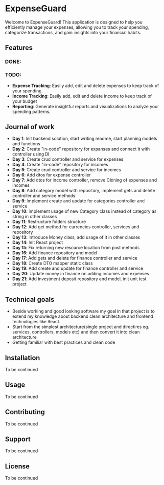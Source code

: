 # ExpenseGuard

Welcome to ExpenseGuard! This application is designed to help you efficiently manage your expenses, allowing you to track your spending, categorize transactions, and gain insights into your financial habits.

## Features

### DONE:

### TODO:

- **Expense Tracking**: Easily add, edit and delete expenses to keep track of your spending.
- **Income Tracking**: Easily add, edit and delete income to keep track of your budget
- **Reporting**: Generate insightful reports and visualizations to analyze your spending patterns.

## Journal of work

- **Day 1**: Init backend solution, start writing readme, start planning models and functions
- **Day 2**: Create "in-code" repository for expanses and connect it with controller using DI
- **Day 3**: Create crud controller and service for expenses
- **Day 4**: Create "in-code" repository for incomes
- **Day 5**: Create crud controller and service for incomes
- **Day 6**: Add dtos for expense controller
- **Day 7**: Add dtos for income controller, remove Cloning of expenses and incomes
- **Day 8**: Add category model with repository, implement gets and delete controller and service methods
- **Day 9**: Implement create and update for categories controller and service
- **Day 10**: Implement usage of new Category class instead of category as string in other classes
- **Day 11**: Restructure folders structure
- **Day 12**: Add get method for currencies controller, services and repository
- **Day 13**: Introduce Money class, add usage of it in other classes
- **Day 14**: Init React project
- **Day 15**: Fix returning new resource location from post methods
- **Day 16**: Add finance repository and model
- **Day 17**: Add gets and delete for finance controller and service
- **Day 18**: Create DTO mapper static class
- **Day 19**: Add create and update for finance controller and service
- **Day 20**: Update money in finance on adding incomes and expenses
- **Day 21**: Add investment deposit repository and model, init unit test project

## Technical goals

- Beside working and good looking software my goal in that project is to extend my knowledge about backend clean architecture and frontend technologies like React.
- Start from the simplest architecture(single project and directires eg. services, controllers, models etc) and then convert it into clean architecture
- Getting familiar with best practices and clean code

## Installation

To be continued

## Usage

To be continued

## Contributing

To be continued

## Support

To be continued

## License

To be continued
